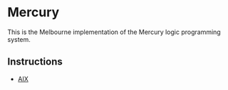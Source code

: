 Mercury
=======

This is the Melbourne implementation of the Mercury logic programming system.

Instructions
------------

 * [AIX](Readme.AIX)
